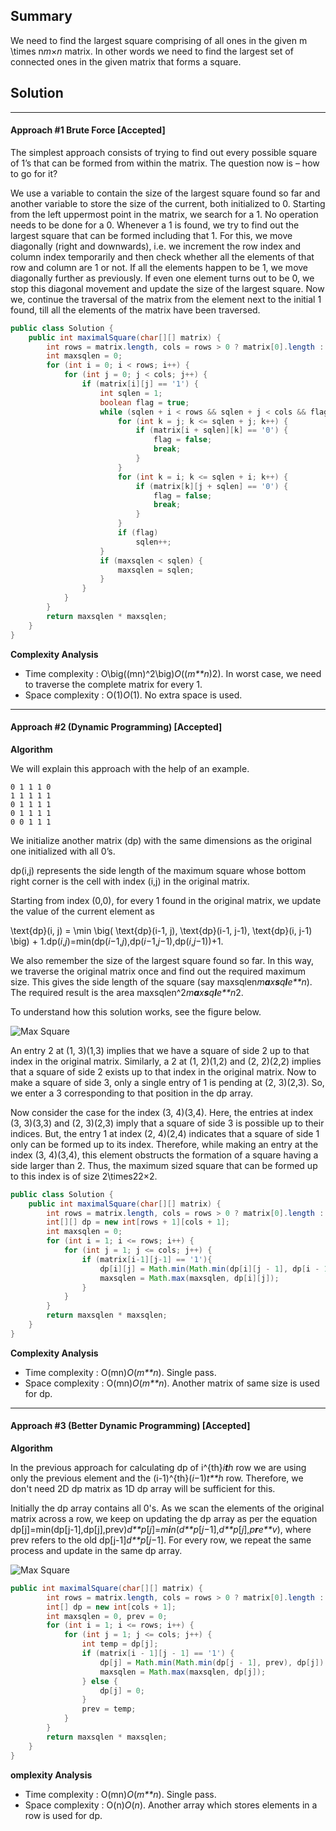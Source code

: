 ## Summary

We need to find the largest square comprising of all ones in the given m \times n*m*×*n* matrix. In other words we need to find the largest set of connected ones in the given matrix that forms a square.

## Solution

------

#### Approach #1 Brute Force [Accepted]

The simplest approach consists of trying to find out every possible square of 1’s that can be formed from within the matrix. The question now is – how to go for it?

We use a variable to contain the size of the largest square found so far and another variable to store the size of the current, both initialized to 0. Starting from the left uppermost point in the matrix, we search for a 1. No operation needs to be done for a 0. Whenever a 1 is found, we try to find out the largest square that can be formed including that 1. For this, we move diagonally (right and downwards), i.e. we increment the row index and column index temporarily and then check whether all the elements of that row and column are 1 or not. If all the elements happen to be 1, we move diagonally further as previously. If even one element turns out to be 0, we stop this diagonal movement and update the size of the largest square. Now we, continue the traversal of the matrix from the element next to the initial 1 found, till all the elements of the matrix have been traversed.

```java
public class Solution {
    public int maximalSquare(char[][] matrix) {
        int rows = matrix.length, cols = rows > 0 ? matrix[0].length : 0;
        int maxsqlen = 0;
        for (int i = 0; i < rows; i++) {
            for (int j = 0; j < cols; j++) {
                if (matrix[i][j] == '1') {
                    int sqlen = 1;
                    boolean flag = true;
                    while (sqlen + i < rows && sqlen + j < cols && flag) {
                        for (int k = j; k <= sqlen + j; k++) {
                            if (matrix[i + sqlen][k] == '0') {
                                flag = false;
                                break;
                            }
                        }
                        for (int k = i; k <= sqlen + i; k++) {
                            if (matrix[k][j + sqlen] == '0') {
                                flag = false;
                                break;
                            }
                        }
                        if (flag)
                            sqlen++;
                    }
                    if (maxsqlen < sqlen) {
                        maxsqlen = sqlen;
                    }
                }
            }
        }
        return maxsqlen * maxsqlen;
    }
}
```

**Complexity Analysis**

- Time complexity : O\big((mn)^2\big)*O*((*m**n*)2). In worst case, we need to traverse the complete matrix for every 1.
- Space complexity : O(1)*O*(1). No extra space is used.

---

#### Approach #2 (Dynamic Programming) [Accepted]

**Algorithm**

We will explain this approach with the help of an example.

```
0 1 1 1 0
1 1 1 1 1
0 1 1 1 1
0 1 1 1 1
0 0 1 1 1
```

We initialize another matrix (dp) with the same dimensions as the original one initialized with all 0’s.

dp(i,j) represents the side length of the maximum square whose bottom right corner is the cell with index (i,j) in the original matrix.

Starting from index (0,0), for every 1 found in the original matrix, we update the value of the current element as

\text{dp}(i, j) = \min \big( \text{dp}(i-1, j), \text{dp}(i-1, j-1), \text{dp}(i, j-1) \big) + 1.dp(*i*,*j*)=min(dp(*i*−1,*j*),dp(*i*−1,*j*−1),dp(*i*,*j*−1))+1.

We also remember the size of the largest square found so far. In this way, we traverse the original matrix once and find out the required maximum size. This gives the side length of the square (say maxsqlen*m**a**x**s**q**l**e**n*). The required result is the area maxsqlen^2*m**a**x**s**q**l**e**n*2.

To understand how this solution works, see the figure below.

![Max Square](https://leetcode.com/media/original_images/221_Maximal_Square.PNG?raw=true)

An entry 2 at (1, 3)(1,3) implies that we have a square of side 2 up to that index in the original matrix. Similarly, a 2 at (1, 2)(1,2) and (2, 2)(2,2) implies that a square of side 2 exists up to that index in the original matrix. Now to make a square of side 3, only a single entry of 1 is pending at (2, 3)(2,3). So, we enter a 3 corresponding to that position in the dp array.

Now consider the case for the index (3, 4)(3,4). Here, the entries at index (3, 3)(3,3) and (2, 3)(2,3) imply that a square of side 3 is possible up to their indices. But, the entry 1 at index (2, 4)(2,4) indicates that a square of side 1 only can be formed up to its index. Therefore, while making an entry at the index (3, 4)(3,4), this element obstructs the formation of a square having a side larger than 2. Thus, the maximum sized square that can be formed up to this index is of size 2\times22×2.

```java
public class Solution {
    public int maximalSquare(char[][] matrix) {
        int rows = matrix.length, cols = rows > 0 ? matrix[0].length : 0;
        int[][] dp = new int[rows + 1][cols + 1];
        int maxsqlen = 0;
        for (int i = 1; i <= rows; i++) {
            for (int j = 1; j <= cols; j++) {
                if (matrix[i-1][j-1] == '1'){
                    dp[i][j] = Math.min(Math.min(dp[i][j - 1], dp[i - 1][j]), dp[i - 1][j - 1]) + 1;
                    maxsqlen = Math.max(maxsqlen, dp[i][j]);
                }
            }
        }
        return maxsqlen * maxsqlen;
    }
}
```

**Complexity Analysis**

- Time complexity : O(mn)*O*(*m**n*). Single pass.
- Space complexity : O(mn)*O*(*m**n*). Another matrix of same size is used for dp.

---

#### Approach #3 (Better Dynamic Programming) [Accepted]

**Algorithm**

In the previous approach for calculating dp of i^{th}*i**t**h* row we are using only the previous element and the (i-1)^{th}(*i*−1)*t**h* row. Therefore, we don't need 2D dp matrix as 1D dp array will be sufficient for this.

Initially the dp array contains all 0's. As we scan the elements of the original matrix across a row, we keep on updating the dp array as per the equation dp[j]=min(dp[j-1],dp[j],prev)*d**p*[*j*]=*m**i**n*(*d**p*[*j*−1],*d**p*[*j*],*p**r**e**v*), where prev refers to the old dp[j-1]*d**p*[*j*−1]. For every row, we repeat the same process and update in the same dp array.

![ Max Square ](https://leetcode.com/media/original_images/221_Maximal_Square1.png?raw=true)

```java
public int maximalSquare(char[][] matrix) {
        int rows = matrix.length, cols = rows > 0 ? matrix[0].length : 0;
        int[] dp = new int[cols + 1];
        int maxsqlen = 0, prev = 0;
        for (int i = 1; i <= rows; i++) {
            for (int j = 1; j <= cols; j++) {
                int temp = dp[j];
                if (matrix[i - 1][j - 1] == '1') {
                    dp[j] = Math.min(Math.min(dp[j - 1], prev), dp[j]) + 1;
                    maxsqlen = Math.max(maxsqlen, dp[j]);
                } else {
                    dp[j] = 0;
                }
                prev = temp;
            }
        }
        return maxsqlen * maxsqlen;
    }
}
```

**omplexity Analysis**

- Time complexity : O(mn)*O*(*m**n*). Single pass.
- Space complexity : O(n)*O*(*n*). Another array which stores elements in a row is used for dp.